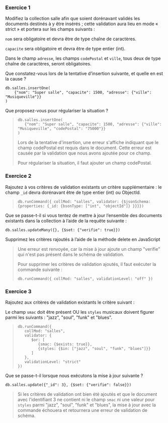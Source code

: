 ### Exercice 1

Modifiez la collection salle afin que soient dorénavant validés les documents destinés à y être insérés ; cette validation aura lieu en mode « strict » et portera sur les champs suivants :

`nom` sera obligatoire et devra être de type chaîne de caractères.

`capacite` sera obligatoire et devra être de type entier (int).

Dans le champ `adresse`, les champs `codePostal` et `ville`, tous deux de type chaîne de caractères, seront obligatoires.

Que constatez-vous lors de la tentative d’insertion suivante, et quelle en est la cause ?

```
db.salles.insertOne( 
    {"nom": "Super salle", "capacite": 1500, "adresse": {"ville": "Musiqueville"}} 
)
```

Que proposez-vous pour régulariser la situation ?

> ```
> db.salles.insertOne( 
>    {"nom": "Super salle", "capacite": 1500, "adresse": {"ville": "Musiqueville", "codePostal": "75000"}} 
> )
> ```
>
> Lors de la tentative d'insertion, une erreur s'affiche indiquant que le champ codePostal est requis dans le document. Cette erreur est causée par la validation que nous avons ajoutée pour ce champ.
> 
> Pour régulariser la situation, il faut ajouter un champ codePostal.

### Exercice 2

Rajoutez à vos critères de validation existants un critère supplémentaire : le champ `_id` devra dorénavant être de type entier (int) ou ObjectId.

> ```
> db.runCommand({ collMod: "salles", validator: {$jsonSchema: {properties: {_id: {bsonType: ["int", "objectId"]} }}}}) 
> ```

Que se passe-t-il si vous tentez de mettre à jour l’ensemble des documents existants dans la collection à l’aide de la requête suivante :

```
db.salles.updateMany({}, {$set: {"verifie": true}}) 
```

Supprimez les critères rajoutés à l’aide de la méthode delete en JavaScript

> Une erreur est renvoyée, car la mise à jour ajoute un champ "verifie" qui n'est pas présent dans le schéma de validation.
> 
> Pour supprimer les critères de validation ajoutés, il faut exécuter la commande suivante :
> 
> ```
> db.runCommand({ collMod: "salles", validationLevel: "off" }) 
> ```

### Exercice 3

Rajoutez aux critères de validation existants le critère suivant :

Le champ `smac` doit être présent OU les `styles` musicaux doivent figurer parmi les suivants : "jazz", "soul", "funk" et "blues".

> ```
> db.runCommand({
>    collMod: "salles",
>    validator: {
>       $or: [
>          {smac: {$exists: true}},
>          {styles: {$in: ["jazz", "soul", "funk", "blues"]}} 
>       ]
>    },
>    validationLevel: "strict"
> })
> ```


Que se passe-t-il lorsque nous exécutons la mise à jour suivante ?

```
db.salles.update({"_id": 3}, {$set: {"verifie": false}}) 
```

> Si les critères de validation ont bien été ajoutés et que le document avec l'identifiant 3 ne contient ni le champ `smac` ni une valeur pour `styles` parmi "jazz", "soul", "funk" et "blues", la mise à jour avec la commande échouera et retournera une erreur de validation de schéma.